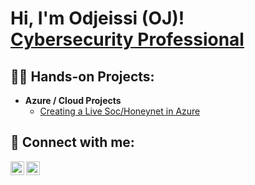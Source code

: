 <h1>Hi, I'm Odjeissi (OJ)! 
<br> <a href="https://www.linkedin.com/in/odjeissi">Cybersecurity Professional</a> <br/>

<h2>👨‍💻 Hands-on Projects:</h2>

- <b>Azure / Cloud Projects</b>
  - [Creating a Live Soc/Honeynet in Azure](https://github.com/Odjeissi/Live-Soc-Honeynet)

<h2> 🤳 Connect with me:</h2>

[<img align="left" alt="Odjeissi | LinkedIn" width="22px" src="https://cdn.jsdelivr.net/npm/simple-icons@v3/icons/linkedin.svg" />][linkedin]
[<img align="left" alt="Odjeissi | Instagram" width="22px" src="https://cdn.jsdelivr.net/npm/simple-icons@v3/icons/instagram.svg" />][instagram]

[instagram]: https://www.instagram.com
[linkedin]: https://www.linkedin.com/in/odjeissi

<!--
**Odjeissi/Odjeissi** is a ✨ _special_ ✨ repository because its `README.md` (this file) appears on your GitHub profile.

Here are some ideas to get you started:

- 🔭 I’m currently working on ...
- 🌱 I’m currently learning ...
- 👯 I’m looking to collaborate on ...
- 🤔 I’m looking for help with ...
- 💬 Ask me about ...
- 📫 How to reach me: ...
- 😄 Pronouns: ...
- ⚡ Fun fact: ...
-->
